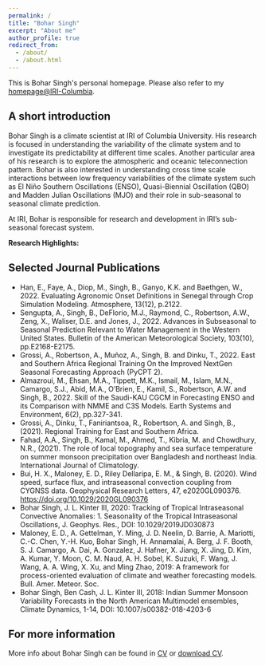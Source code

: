 ```yaml
---
permalink: /
title: "Bohar Singh"
excerpt: "About me"
author_profile: true
redirect_from: 
  - /about/
  - /about.html
---
```


This is Bohar Singh's personal homepage. Please also refer to my [homepage@IRI-Columbia](https://iri.columbia.edu/contact/staff-directory/bohar-singh/). 

## A short introduction
Bohar Singh is a climate scientist at IRI of Columbia University. His research is focused in understanding the variability of the climate system and to investigate its predictability at different time scales. Another particular area of his research is to explore the atmospheric and oceanic teleconnection pattern. Bohar is also interested in understanding cross time scale interactions between low frequency variabilities of the climate system such as El Niño Southern Oscillations (ENSO), Quasi-Biennial Oscillation (QBO) and Madden Julian Oscillations (MJO) and their role in sub-seasonal to seasonal climate prediction.

At IRI, Bohar is responsible for research and development in IRI’s sub-seasonal forecast system.

<b>Research Highlights:</b>


## Selected Journal Publications
* Han, E., Faye, A., Diop, M., Singh, B., Ganyo, K.K. and Baethgen, W., 2022. Evaluating Agronomic Onset Definitions in Senegal through Crop Simulation Modeling. Atmosphere, 13(12), p.2122.
*	Sengupta, A., Singh, B., DeFlorio, M.J., Raymond, C., Robertson, A.W., Zeng, X., Waliser, D.E. and Jones, J., 2022. Advances in Subseasonal to Seasonal Prediction Relevant to Water Management in the Western United States. Bulletin of the American Meteorological Society, 103(10), pp.E2168-E2175.
*	Grossi, A., Robertson, A., Muñoz, A., Singh, B. and Dinku, T., 2022. East and Southern Africa Regional Training On the Improved NextGen Seasonal Forecasting Approach (PyCPT 2).
*	Almazroui, M., Ehsan, M.A., Tippett, M.K., Ismail, M., Islam, M.N., Camargo, S.J., Abid, M.A., O’Brien, E., Kamil, S., Robertson, A.W. and Singh, B., 2022. Skill of the Saudi-KAU CGCM in Forecasting ENSO and its Comparison with NMME and C3S Models. Earth Systems and Environment, 6(2), pp.327-341.
*	Grossi, A., Dinku, T., Faniriantsoa, R., Robertson, A. and Singh, B., (2021). Regional Training for East and Southern Africa.
*	Fahad, A.A., Singh, B., Kamal, M., Ahmed, T., Kibria, M. and Chowdhury, N.R., (2021). The role of local topography and sea surface temperature on summer monsoon precipitation over Bangladesh and northeast India. International Journal of Climatology.
*	Bui, H. X., Maloney, E. D., Riley Dellaripa, E. M., & Singh, B. (2020). Wind speed, surface flux, and intraseasonal convection coupling from CYGNSS data. Geophysical Research Letters, 47, e2020GL090376. https://doi.org/10.1029/2020GL090376
*	Bohar Singh, J. L. Kinter III, 2020: Tracking of Tropical Intraseasonal Convective Anomalies: 1. Seasonality of the Tropical Intraseasonal Oscillations, J. Geophys. Res., DOI: 10.1029/2019JD030873
*	Maloney, E. D., A. Gettelman, Y. Ming, J. D. Neelin, D. Barrie, A. Mariotti, C.-C. Chen, Y.-H. Kuo, Bohar Singh, H. Annamalai, A. Berg, J. F. Booth, S. J. Camargo, A. Dai, A. Gonzalez, J. Hafner, X. Jiang, X. Jing, D. Kim, A. Kumar, Y. Moon, C. M. Naud, A. H. Sobel, K. Suzuki, F. Wang, J. Wang, A. A. Wing, X. Xu, and Ming Zhao, 2019: A framework for process-oriented evaluation of climate and weather forecasting models. Bull. Amer. Meteor. Soc.
*	Bohar Singh, Ben Cash, J. L. Kinter III, 2018: Indian Summer Monsoon Variability Forecasts in the North American Multimodel ensembles, Climate Dynamics, 1-14, DOI: 10.1007/s00382-018-4203-6

## For more information
More info about Bohar Singh can be found in [CV](https://singh-bohar.github.io/cv/) or [download CV](http://singh-bohar.github.io/files/BOHAR_SINGH_CV.pdf).
